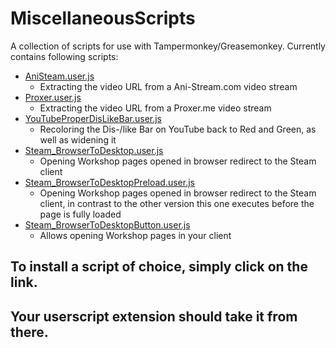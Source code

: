 # MiscellaneousScripts
A collection of scripts for use with Tampermonkey/Greasemonkey.
Currently contains following scripts:


* [AniSteam.user.js](https://raw.githubusercontent.com/Dakraid/MiscellaneousScripts/master/AniStream.user.js)
  - Extracting the video URL from a Ani-Stream.com  video stream
* [Proxer.user.js](https://raw.githubusercontent.com/Dakraid/MiscellaneousScripts/master/Proxer.user.js)
  - Extracting the video URL from a Proxer.me video stream
* [YouTubeProperDisLikeBar.user.js](https://raw.githubusercontent.com/Dakraid/MiscellaneousScripts/master/YouTubeProperDisLikeBar.user.js)
  - Recoloring the Dis-/like Bar on YouTube back to Red and Green, as well as widening it
* [Steam_BrowserToDesktop.user.js](https://raw.githubusercontent.com/Dakraid/MiscellaneousScripts/master/Steam_BrowserToDesktop.user.js)
  - Opening Workshop pages opened in browser redirect to the Steam client
* [Steam_BrowserToDesktopPreload.user.js](https://raw.githubusercontent.com/Dakraid/MiscellaneousScripts/master/Steam_BrowserToDesktop.user.js)
  - Opening Workshop pages opened in browser redirect to the Steam client, in contrast to the other version this one executes before the page is fully loaded
* [Steam_BrowserToDesktopButton.user.js](https://github.com/Dakraid/MiscellaneousScripts/blob/master/Steam_BrowserToDesktopButton.user.js)
  - Allows opening Workshop pages in your client

## To install a script of choice, simply click on the link. 
## Your userscript extension should take it from there. 
